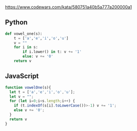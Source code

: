 https://www.codewars.com/kata/580751a40b5a777a200000a1

## Python
```python
def vowel_one(s):
    t = ['a','e','i','o','u']
    v = ""
    for i in s:
        if i.lower() in t: v += '1'
        else: v += '0'
    return v
```

## JavaScript
```js
function vowelOne(s){
  let t = ['a','e','i','o','u'];
  let v = "";
  for (let i=0;i<s.length;i++) {
    if (t.indexOf(s[i].toLowerCase())>-1) v += '1';
    else v += '0';
  }
  return v
}
```